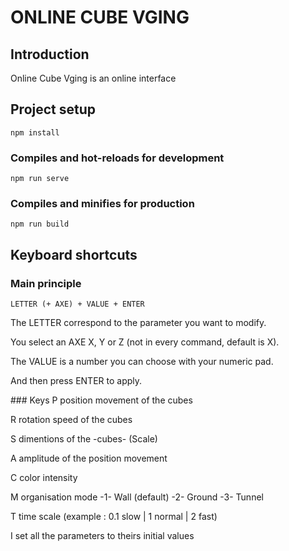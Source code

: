 # ONLINE CUBE VGING

## Introduction

Online Cube Vging is an online interface

## Project setup
```
npm install
```

### Compiles and hot-reloads for development
```
npm run serve
```

### Compiles and minifies for production
```
npm run build
```

## Keyboard shortcuts
### Main principle
```
LETTER (+ AXE) + VALUE + ENTER
```

The LETTER correspond to the parameter you want to modify.

You select an AXE X, Y or Z (not in every command, default is X).

The VALUE is a number you can choose with your numeric pad.

And then press ENTER to apply.

### Keys
P position movement of the cubes

R rotation speed of the cubes

S dimentions of the -cubes- (Scale)

A amplitude of the position movement

C color intensity

M organisation mode -1- Wall (default) -2- Ground -3- Tunnel

T time scale (example : 0.1 slow | 1 normal | 2 fast)

I set all the parameters to theirs initial values
